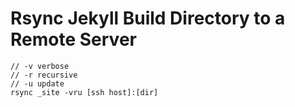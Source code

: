 # Rsync Jekyll Build Directory to a Remote Server

    // -v verbose
    // -r recursive
    // -u update
    rsync _site -vru [ssh host]:[dir]
